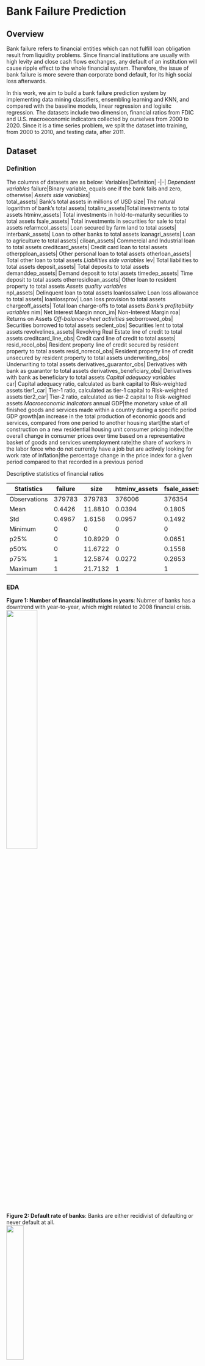 # Bank Failure Prediction
## Overview
Bank failure refers to financial entities which can not fulfill loan obligation result from liquidity problems. Since financial institutions are usually with high levity and close cash flows exchanges, any default of an institution will cause ripple effect to the whole financial system. Therefore,  the issue of bank failure is more severe than corporate bond default, for its high social loss afterwards.

In this work, we aim to build a bank failure prediction system by implementing data mining classifiers, ensembling learning and KNN, and compared with the baseline models, linear regression and logisitc regression. The datasets include two dimension, financial ratios from FDIC and U.S. macroeconomic indicators collected by ourselves from 2000 to 2020. Since it is a time series problem, we split the dataset into training, from 2000 to 2010, and testing data, after 2011. 

## Dataset
### Definition
The columns of datasets are as below:
Variables|Definition|
-|-|
*Dependent variables*
failure|Binary variable, equals one if the bank fails and zero, otherwise|
*Assets side variables*|	
total_assets|	Bank’s total assets in millions of USD
size|	The natural logarithm of bank’s total assets|
totalinv_assets|Total investments to total assets
htminv_assets|	Total investments in hold-to-maturity securities to total assets
fsale_assets|	Total investments in securities for sale to total assets
refarmcol_assets|	Loan secured by farm land to total assets|
interbank_assets|	Loan to other banks to total assets
loanagri_assets|	Loan to agriculture to total assets|
ciloan_assets|	Commercial and Industrial loan to total assets
creditcard_assets|	Credit card loan to total assets
otherpploan_assets|	Other personal loan to total assets
otherloan_assets|	Total other loan to total assets
*Liabilities side variables*
lev|	Total liabilities to total assets
deposit_assets|	Total deposits to total assets
demanddep_assets|	Demand deposit to total assets
timedep_assets|	Time deposit to total assets
otherresidloan_assets|	Other loan to resident property to total assets
*Assets quality variables*	
npl_assets|	Delinquent loan to total assets
loanlossalwc	Loan loss allowance to total assets|
loanlossprov|	Loan loss provision to total assets
chargeoff_assets|	Total loan charge-offs to total assets
*Bank’s profitability variables*
nim|	Net Interest Margin
nnon_im|	Non-Interest Margin
roa|	Returns on Assets
*Off-balance-sheet activities*
secborrowed_obs|	Securities borrowed to total assets
seclent_obs|	Securities lent to total assets
revolvelines_assets|	Revolving Real Estate line of credit to total assets
creditcard_line_obs|	Credit card line of credit to total assets|
resid_recol_obs|	Resident property line of credit secured by resident property to total assets
resid_norecol_obs|	Resident property line of credit unsecured by resident property to total assets
underwriting_obs|	Underwriting to total assets
derivatives_guarantor_obs|	Derivatives with bank as guarantor to total assets
derivatives_beneficiary_obs|	Derivatives with bank as beneficiary to total assets
*Capital adequacy variables*	
car|	Capital adequacy ratio, calculated as bank capital to Risk-weighted assets
tier1_car|	Tier-1 ratio, calculated as tier-1 capital to Risk-weighted assets
tier2_car|	Tier-2 ratio, calculated as tier-2 capital to Risk-weighted assets
*Macroeconomic indicators*
annual GDP|the monetary value of all finished goods and services made within a country during a specific period
GDP growth|an increase in the total production of economic goods and services, compared from one period to another
housing start|the start of construction on a new residential housing unit
consumer pricing index|the overall change in consumer prices over time based on a representative basket of goods and services
unemployment rate|the share of workers in the labor force who do not currently have a job but are actively looking for work
rate of inflation|the percentage change in the price index for a given period compared to that recorded in a previous period

Descriptive statistics of financial ratios

| Statistics   | failure | size    | htminv_assets | fsale_assets | lev    | refarmcol_assets | interbank_assets | loanagri_assets | ciloan_assets | creditcard_assets | otherpploan_assets | otherloan_assets | demanddep_assets | timedep_assets | otherresidloan_assets | npl_assets | loanlossalwc | loanlossprov | nim    | nnon_im | roa     | chargeoff_assets | secborrowed_obs | revolvelines_assets | creditcard_line_obs | resid_recol_obs | resid_norecol_obs | underwriting_obs | tier1_car |
|--------------|---------|---------|---------------|--------------|--------|------------------|------------------|-----------------|---------------|-------------------|--------------------|------------------|------------------|----------------|-----------------------|------------|--------------|--------------|--------|---------|---------|------------------|-----------------|---------------------|---------------------|-----------------|-------------------|------------------|-----------|
| Observations | 379783  | 379783  | 376006        | 376354       | 372805 | 365882           | 379783           | 357345          | 373522        | 379783            | 353545             | 354190           | 375431           | 354190         | 357345                | 371643     | 360842       | 360712       | 354626 | 360952  | 361026  | 357344           | 357330          | 357345              | 357345              | 354190          | 357345            | 360489           | 355693    |
| Mean         | 0.4426  | 11.8810 | 0.0394        | 0.1805       | 0.8876 | 0.0366           | 0.0002           | 0.0445          | 0.1014        | 0.0002            | 0.0509             | 0.0025           | 0.1102           | 0.6994         | 0.1488                | 0.0018     | 0.0092       | 0.0020       | 0.0230 | -0.0138 | 0.0051  | 0.0019           | 0.0004          | 0.0143              | 0.0049              | 0.0267          | 0.0009            | 0.0000           | 0.1765    |
| Std          | 0.4967  | 1.6158  | 0.0957        | 0.1492       | 0.0921 | 0.0551           | 0.0069           | 0.0796          | 0.0872        | 0.0008            | 0.0495             | 0.0063           | 0.0766           | 0.1234         | 0.1199                | 0.0044     | 0.0070       | 0.0039       | 0.0115 | 0.0095  | 0.0084  | 0.0123           | 0.0094          | 0.0241              | 0.0180              | 0.0414          | 0.0061            | 0.0008           | 0.1563    |
| Minimum      | 0       | 0       | 0             | 0            | 0      | 0                | 0                | 0               | 0             | 0                 | 0                  | 0                | 0                | 0.0154         | 0                     | 0          | 0            | -0.0008      | 0.0047 | -0.0477 | -0.0360 | 0                | 0               | 0                   | 0                   | 0               | 0                 | 0                | 0.0754    |
| p25%         | 0       | 10.8929 | 0             | 0.0651       | 0.8793 | 0                | 0                | 0               | 0.0446        | 0                 | 0.0154             | 0                | 0.0619           | 0.6623         | 0.0620                | 0.0000     | 0.0062       | 0.0001       | 0.0120 | -0.0190 | 0.0023  | 0.0001           | 0               | 0                   | 0                   | 0.0002          | 0                 | 0                | 0.1088    |
| p50%         | 0       | 11.6722 | 0             | 0.1558       | 0.9035 | 0.0102           | 0                | 0.0052          | 0.0810        | 0                 | 0.0377             | 0.0004           | 0.1005           | 0.7207         | 0.1235                | 0.0002     | 0.0082       | 0.0007       | 0.0218 | -0.0126 | 0.0051  | 0.0005           | 0               | 0.0039              | 0                   | 0.0123          | 0                 | 0                | 0.1348    |
| p75%         | 1       | 12.5874 | 0.0272        | 0.2653       | 0.9183 | 0.0534           | 0                | 0.0529          | 0.1321        | 0                 | 0.0700             | 0.0017           | 0.1443           | 0.7696         | 0.2033                | 0.0017     | 0.0107       | 0.0020       | 0.0315 | -0.0070 | 0.0090  | 0.0016           | 0               | 0.0199              | 0.0004              | 0.0353          | 0                 | 0                | 0.1832    |
| Maximum      | 1       | 21.7132 | 1             | 1            | 6.1947 | 0.6494           | 0.9146           | 0.7227          | 0.5066        | 0.0063            | 0.2604             | 0.0427           | 1                | 0.8710         | 0.9825                | 0.2518     | 0.3673       | 0.0261       | 0.0527 | 0.0165  | 0.0302  | 5.9973           | 0.7500          | 0.9140              | 0.1575              | 1.5345          | 0.5043            | 0.1210           | 1.3183    |


### EDA
**Figure 1: Number of financial institutions in years**: Nubmer of banks has a downtrend with year-to-year, which might related to 2008 financial crisis.</br>
<img src="https://i.imgur.com/jaIIaWb.png" width="40%" height="40%">

**Figure 2: Default rate of banks**: Banks are either recidivist of defaulting or never default at all.</br>
<img src="https://i.imgur.com/eN0d1RT.png" width="30%" height="30%">

**Figure 3: Default frequency of banks**:
Most of banks(more than 4000 banks) have no default record at all.</br>
<img src="https://i.imgur.com/4sSdZPW.png" width="40%" height="40%">

## Literature Review
### Factors for bank failure prediction
### Resampling
## Methodology
1. Data preprocessing
- Missing Values
We remove data columns where 95% of values are 0; therefore, interbank_assets, derivatives_guarantor_obs, derivatives_beneficiary_obs are removed. Then, we use iterative imputor to fill in NaN values.
**Figure 4: Correlation Heapmap after Preprocessing**
<img alt="image" src="https://user-images.githubusercontent.com/104308942/173482647-64be2ee5-e811-46d6-96ed-1b913fe1fd7c.png">

- Resampling
Using SmoteTomek and SmoteEnn to help the ratio of possitive and negative data resize to nearly 1.
2. Feature selection
- Filter
- Wrapper
- Wrapper + Filter
- Lasso
3. Scaling and dimension reduction
4. Modeling
5. Optimization
6. K-fold cross validation

## Experiment Results
### In and out-of sample test
1. Performance

In-sample|Accuracy|Precision|Call|
-|-|-|-|
XGBRF|0.63|0.74|0.39
RF|1|1|1
XGBoost|0.68|0.76|0.53
KNN|0.76| 0.81| 0.68
Linear| 0.64 |0.75| 0.40
Logistic |0.65 |0.74| 0.48
**Out-of-sample**|**Accuracy**|**Precision**|**Call**|
XGBRF|0.67| 0.79| 0.22
RF|0.73| 0.83 |0.43
XGBoost|0.54| 0.67| 0.25
KNN|0.78 |0.87| 0.43
Linear| 0.86| 0.93| 0.09
Logistic |0.92| 0.92| 0.08

2. In-sample Confusion Matrix

Xgboost|XGBRF|Random Forest
-|-|-
**KNN**|**Linear regression**|**Logistic regression**
-

3. Out-of-sample Confusion Matrix

Xgboost|XGBRF|Random Forest
-|-|-
![](https://i.imgur.com/9bk2S73.png)|![](https://i.imgur.com/apHcthD.png)|![](https://i.imgur.com/7Yx0DPl.png)
**KNN**|**Linear regression**|**Logistic regression**
![](https://i.imgur.com/LqBsRFG.png)|![](https://i.imgur.com/WPymOZQ.png)|![](https://i.imgur.com/oQWFuI8.png)
